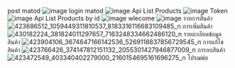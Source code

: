 post matod
![image](https://github.com/suthidaintafern2004/flutter_node_store_serverapi/assets/114903800/0a7ee799-5319-4a75-a68b-7af413594ddd)
login matod
![image](https://github.com/suthidaintafern2004/flutter_node_store_serverapi/assets/114903800/4cbb2975-3497-4c5b-af95-a3428ea66759)
Api List Products
![image](https://github.com/suthidaintafern2004/flutter_node_store_serverapi/assets/114903800/82d46a7a-ccda-4f62-9997-46aa7bb25065)
Token
![image](https://github.com/suthidaintafern2004/flutter_node_store_serverapi/assets/114903800/c5363160-b238-4c00-acd4-7d1a0d82bad0)
Api List Products by id
![image](https://github.com/suthidaintafern2004/flutter_node_store_serverapi/assets/114903800/f8b0ed6e-7e2f-4d29-a15f-12247abb9756)
wlecome
![image](https://github.com/suthidaintafern2004/flutter_node_store_serverapi/assets/114903800/653c0bd9-1c7d-4874-8227-f85c5f6311de)
รายการสิ้นค้า
![423686512_1059449311810537_8183316116683109485_n](https://github.com/Max28944/Flutter_Node_Store/assets/115059192/6c6ddaff-27f6-4989-913d-c4d61c10bba3)
การเพิ่มสินค้า
![430182224_381824011297657_7163248334662486120_n](https://github.com/Max28944/Flutter_Node_Store/assets/115059192/55639716-1074-4ca3-b06c-4a7a16ab9efb)
รายละเอียดข้อมูลสินค้า
![423904106_3674647166142536_5269118837856729545_n](https://github.com/Max28944/Flutter_Node_Store/assets/115059192/ddc03f75-ef7b-4fb1-835e-1b9a05b78cd3)
การแก้ไขสินค้า
![423766426_374147812151132_2055301427946877009_n](https://github.com/Max28944/Flutter_Node_Store/assets/115059192/0e875f8e-8eb4-404f-a41d-a62aac0da153)
การลบสินค้า
![423472549_403340402279000_2160154695161696275_n](https://github.com/Max28944/Flutter_Node_Store/assets/115059192/706ede5d-0ba5-4e8b-b6dc-05a8562b6cec)
โปรฌฟล



